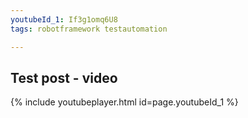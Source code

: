 ```yaml
---
youtubeId_1: If3g1omq6U8
tags: robotframework testautomation

---
```


<h2> Test post - video </h2>

{% include youtubeplayer.html id=page.youtubeId_1 %}

